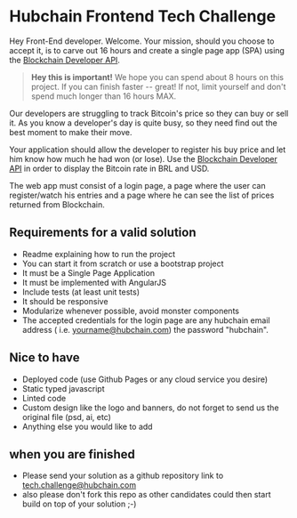 # Hubchain Frontend Tech Challenge

Hey Front-End developer. Welcome. Your mission, should you choose to accept it, is to carve out 16 hours and create a single page app (SPA) using the [Blockchain Developer API](https://www.blockchain.com/api).

> **Hey this is important!**
> We hope you can spend about 8 hours on this project. If you can finish faster -- great! If not, limit yourself and don't spend much longer than 16 hours MAX.

Our developers are struggling to track Bitcoin's price so they can buy or sell it. As you know a developer's day is quite busy, so they need find out the best moment to make their move.

Your application should allow the developer to register his buy price and let him know how much he had won (or lose).  Use the [Blockchain Developer API](https://www.blockchain.com/api) in order to display the Bitcoin rate in BRL and USD.

The web app must consist of a login page, a page where the user can register/watch his entries and a page where he can see the list of prices returned from Blockchain.

## Requirements for a valid solution
- Readme explaining how to run the project
- You can start it from scratch or use a bootstrap project
- It must be a Single Page Application
- It must be implemented with AngularJS
- Include tests (at least unit tests)
- It should be responsive
- Modularize whenever possible, avoid monster components
- The accepted credentials for the login page are any hubchain email address ( i.e. yourname@hubchain.com) the password "hubchain".


## Nice to have
- Deployed code (use Github Pages or any cloud service you desire)
- Static typed javascript
- Linted code
- Custom design like the logo and banners, do not forget to send us the original file (psd, ai, etc)
- Anything else you would like to add

## when you are finished
- Please send your solution as a github repository link to tech.challenge@hubchain.com
- also please don't fork this repo as other candidates could then start build on top of your solution ;-)
